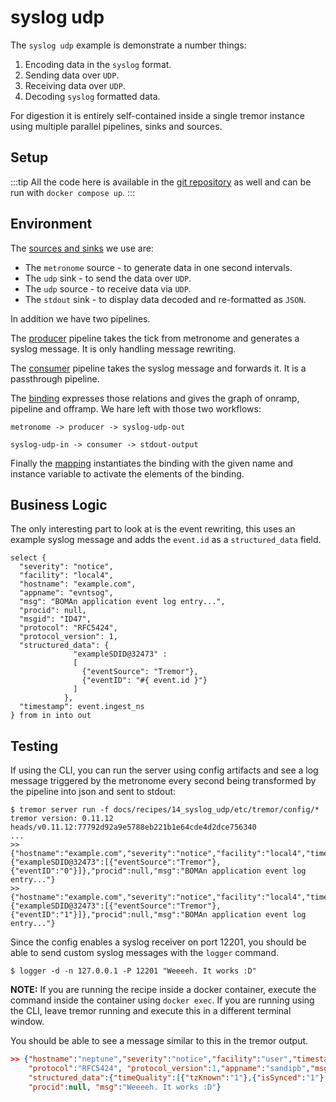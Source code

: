 # syslog udp

The `syslog udp` example is demonstrate a number things:

1. Encoding data in the `syslog` format.
2. Sending data over `UDP`.
3. Receiving data over `UDP`.
4. Decoding `syslog` formatted data.

For digestion it is entirely self-contained inside a single tremor instance using multiple parallel pipelines, sinks and sources.

## Setup

:::tip
All the code here is available in the [git repository](https://github.com/tremor-rs/tremor-www/tree/main/docs/recipes/14_syslog_udp) as well and can be run with `docker compose up`.
:::

## Environment

The [sources and sinks](etc/tremor/config/00_ramps.yaml) we use are:

- The `metronome` source - to generate data in one second intervals.
- The `udp` sink - to send the data over `UDP`.
- The `udp` source - to receive data via `UDP`.
- The `stdout` sink - to display data decoded and re-formatted as `JSON`.

In addition we have two pipelines.

The [producer](etc/tremor/config/consumer.trickle) pipeline takes the tick from metronome and generates a syslog message. It is only handling message rewriting.

The [consumer](etc/tremor/config/consumer.trickle) pipeline takes the syslog message and forwards it. It is a passthrough pipeline.

The [binding](./etc/tremor/config/01_binding.yaml) expresses those relations and gives the graph of onramp, pipeline and offramp. We hare left with those two workflows:

```
metronome -> producer -> syslog-udp-out

syslog-udp-in -> consumer -> stdout-output
```

Finally the [mapping](./etc/tremor/config/02_mapping.yaml) instantiates the binding with the given name and instance variable to activate the elements of the binding.

## Business Logic

The only interesting part to look at is the event rewriting, this uses an example syslog message and adds the `event.id` as a `structured_data` field.

```trickle
select {
  "severity": "notice",
  "facility": "local4",
  "hostname": "example.com",
  "appname": "evntsog",
  "msg": "BOMAn application event log entry...",
  "procid": null,
  "msgid": "ID47",
  "protocol": "RFC5424",
  "protocol_version": 1,
  "structured_data": {
              "exampleSDID@32473" :
              [
                {"eventSource": "Tremor"},
                {"eventID": "#{ event.id }"}
              ]
            },
  "timestamp": event.ingest_ns
} from in into out
```

## Testing

If using the CLI, you can run the server using config artifacts and see a log message triggered by the metronome every
second being transformed by the pipeline into json and sent to stdout:

```shell-session
$ tremor server run -f docs/recipes/14_syslog_udp/etc/tremor/config/*
tremor version: 0.11.12 heads/v0.11.12:77792d92a9e5788eb221b1e64cde4d2dce756340
...
>> {"hostname":"example.com","severity":"notice","facility":"local4","timestamp":1651666687465441000,"protocol":"RFC5424","protocol_version":1,"appname":"evntsog","msgid":"ID47","structured_data":{"exampleSDID@32473":[{"eventSource":"Tremor"},{"eventID":"0"}]},"procid":null,"msg":"BOMAn application event log entry..."}
>> {"hostname":"example.com","severity":"notice","facility":"local4","timestamp":1651666688468303000,"protocol":"RFC5424","protocol_version":1,"appname":"evntsog","msgid":"ID47","structured_data":{"exampleSDID@32473":[{"eventSource":"Tremor"},{"eventID":"1"}]},"procid":null,"msg":"BOMAn application event log entry..."}
```

Since the config enables a syslog receiver on port 12201, you should be able to send custom syslog messages with the
`logger` command.

```shell-session
$ logger -d -n 127.0.0.1 -P 12201 "Weeeeh. It works :D"
```

**NOTE:** If you are running the recipe inside a docker container, execute the command inside the container using
`docker exec`. If you are running using the CLI, leave tremor running and execute this in a different terminal window.

You should be able to see a message similar to this in the tremor output.

```json
>> {"hostname":"neptune","severity":"notice","facility":"user","timestamp":1651671807829230000,
    "protocol":"RFC5424", "protocol_version":1,"appname":"sandipb","msgid":null,
    "structured_data":{"timeQuality":[{"tzKnown":"1"},{"isSynced":"1"},{"syncAccuracy":"153500"}]},
    "procid":null, "msg":"Weeeeh. It works :D"}
```

